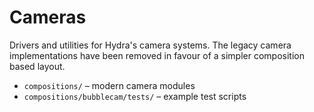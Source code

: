 # Cameras

Drivers and utilities for Hydra's camera systems. The legacy camera
implementations have been removed in favour of a simpler composition
based layout.

- `compositions/` – modern camera modules
- `compositions/bubblecam/tests/` – example test scripts
